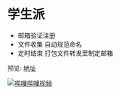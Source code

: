 # 学生派
- 邮箱验证注册
- 文件收集 自动规范命名
- 定时结束 打包文件转发至制定邮箱

预览:
[地址](http://www.chinahg.top/xsp/gotoIndex)

[![哔哩哔哩视频](https://raw.github.com/GabLeRoux/WebMole/master/ressources/WebMole_Youtube_Video.png)](http://youtu.be/vt5fpE0bzSY)
